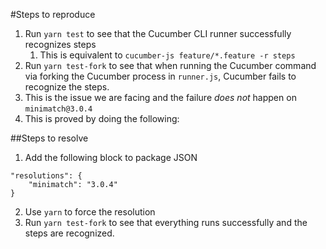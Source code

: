 #Steps to reproduce
1. Run `yarn test` to see that the Cucumber CLI runner successfully recognizes steps
   1. This is equivalent to `cucumber-js feature/*.feature -r steps`
2. Run `yarn test-fork` to see that when running the Cucumber command via forking the Cucumber process in `runner.js`, Cucumber fails to recognize the steps.
3. This is the issue we are facing and the failure _does not_ happen on `minimatch@3.0.4`
4. This is proved by doing the following:

##Steps to resolve
1. Add the following block to package JSON
```
"resolutions": {
    "minimatch": "3.0.4"
}
```
2. Use `yarn` to force the resolution
3. Run `yarn test-fork` to see that everything runs successfully and the steps are recognized.

   